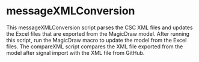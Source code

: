 # messageXMLConversion
This messageXMLConversion script parses the CSC XML files and updates the Excel files that are exported from the MagicDraw model. After running this script, run the MagicDraw macro to update the model from the Excel files. The compareXML script compares the XML file exported from the model after signal import with the XML file from GitHub.
